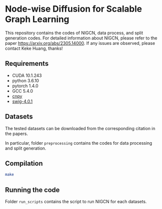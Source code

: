 # Node-wise Diffusion for Scalable Graph Learning

This repository contains the codes of NIGCN, data process, and split generation codes. For detailed information about NIGCN, please refer to the paper https://arxiv.org/abs/2305.14000. If any issues are observed, please contact Keke Huang, thanks!

## Requirements
- CUDA 10.1.243
- python 3.6.10
- pytorch 1.4.0
- GCC 5.4.0
- [cnpy](https://github.com/rogersce/cnpy)
- [swig-4.0.1](https://github.com/swig/swig)

## Datasets

The tested datasets can be downloaded from the corresponding citation in the papers.

In particular, folder ``preprocessing`` contains the codes for data processing and split generation.

## Compilation
```sh
make
```
## Running the code

Folder ``run_scripts`` contains the script to run NIGCN for each datasets.  
